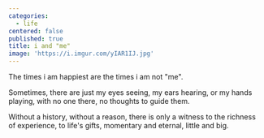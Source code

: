 ```yaml
---
categories:
  - life
centered: false
published: true
title: i and "me"
image: 'https://i.imgur.com/yIAR1IJ.jpg'
---
```

The times i am happiest
are the times i am not "me".

Sometimes,
there are just my eyes seeing, 
my ears hearing,
or my hands playing,
with no one there,
no thoughts
to guide them.

Without a history,
without a reason,
there is only a witness
to the richness of experience,
to life's gifts, 
momentary and eternal,
little and big.
